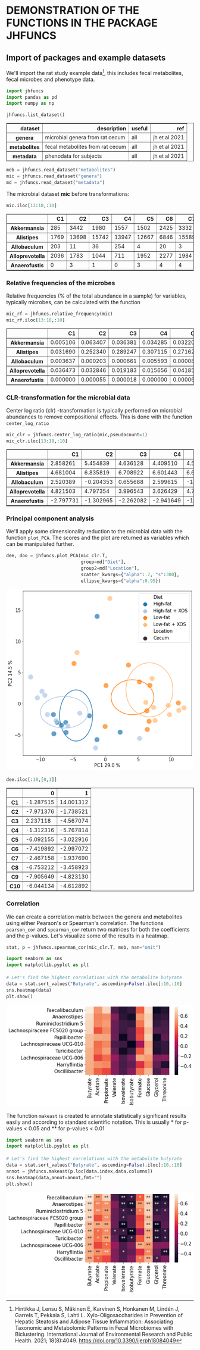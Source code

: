 # DEMONSTRATION OF THE FUNCTIONS IN THE PACKAGE JHFUNCS

## Import of packages and example datasets
We'll import the rat study example data[^1], this includes fecal metabolites, fecal microbes and phenotype data.

[^1]: Hintikka J, Lensu S, Mäkinen E, Karvinen S, Honkanen M, Lindén J, Garrels T, Pekkala S, Lahti L. Xylo-Oligosaccharides in Prevention of Hepatic Steatosis and Adipose Tissue Inflammation: Associating Taxonomic and Metabolomic Patterns in Fecal Microbiomes with Biclustering. International Journal of Environmental Research and Public Health. 2021; 18(8):4049. https://doi.org/10.3390/ijerph18084049


```python
import jhfuncs
import pandas as pd
import numpy as np
```


```python
jhfuncs.list_dataset()
```




<div>
<table border="1" class="dataframe">
  <thead>
    <tr style="text-align: right;">
      <th>dataset</th>
      <th>description</th>
      <th>useful</th>
      <th>ref</th>
    </tr>
  </thead>
  <tbody>
    <tr>
      <th>genera</th>
      <td>microbial genera from rat cecum</td>
      <td>all</td>
      <td>jh et al 2021</td>
    </tr>
    <tr>
      <th>metabolites</th>
      <td>fecal metabolites from rat cecum</td>
      <td>all</td>
      <td>jh et al 2021</td>
    </tr>
    <tr>
      <th>metadata</th>
      <td>phenodata for subjects</td>
      <td>all</td>
      <td>jh et al 2021</td>
    </tr>
  </tbody>
</table>
</div>




```python
meb = jhfuncs.read_dataset("metabolites")
mic = jhfuncs.read_dataset("genera")
md = jhfuncs.read_dataset("metadata")
```

The microbial dataset **mic** before transformations:


```python
mic.iloc[13:18,:10]
```




<div>
<table border="1" class="dataframe">
  <thead>
    <tr style="text-align: right;">
      <th></th>
      <th>C1</th>
      <th>C2</th>
      <th>C3</th>
      <th>C4</th>
      <th>C5</th>
      <th>C6</th>
      <th>C7</th>
      <th>C8</th>
      <th>C9</th>
      <th>C10</th>
    </tr>
  </thead>
  <tbody>
    <tr>
      <th>Akkermansia</th>
      <td>285</td>
      <td>3442</td>
      <td>1980</td>
      <td>1557</td>
      <td>1502</td>
      <td>2425</td>
      <td>3332</td>
      <td>5941</td>
      <td>4930</td>
      <td>2342</td>
    </tr>
    <tr>
      <th>Alistipes</th>
      <td>1769</td>
      <td>13698</td>
      <td>15742</td>
      <td>13947</td>
      <td>12667</td>
      <td>6846</td>
      <td>15589</td>
      <td>5753</td>
      <td>12366</td>
      <td>15251</td>
    </tr>
    <tr>
      <th>Allobaculum</th>
      <td>203</td>
      <td>11</td>
      <td>36</td>
      <td>254</td>
      <td>4</td>
      <td>20</td>
      <td>3</td>
      <td>16</td>
      <td>0</td>
      <td>15</td>
    </tr>
    <tr>
      <th>Alloprevotella</th>
      <td>2036</td>
      <td>1783</td>
      <td>1044</td>
      <td>711</td>
      <td>1952</td>
      <td>2277</td>
      <td>1984</td>
      <td>597</td>
      <td>1138</td>
      <td>2238</td>
    </tr>
    <tr>
      <th>Anaerofustis</th>
      <td>0</td>
      <td>3</td>
      <td>1</td>
      <td>0</td>
      <td>3</td>
      <td>4</td>
      <td>4</td>
      <td>5</td>
      <td>6</td>
      <td>4</td>
    </tr>
  </tbody>
</table>
</div>



### Relative frequencies of the microbes
Relative frequencies (% of the total abundance in a sample) for variables, typically microbes, can be calculated with the function 


```python
mic_rf = jhfuncs.relative_frequency(mic)
mic_rf.iloc[13:18,:10]
```




<div>
<table border="1" class="dataframe">
  <thead>
    <tr style="text-align: right;">
      <th></th>
      <th>C1</th>
      <th>C2</th>
      <th>C3</th>
      <th>C4</th>
      <th>C5</th>
      <th>C6</th>
      <th>C7</th>
      <th>C8</th>
      <th>C9</th>
      <th>C10</th>
    </tr>
  </thead>
  <tbody>
    <tr>
      <th>Akkermansia</th>
      <td>0.005106</td>
      <td>0.063407</td>
      <td>0.036381</td>
      <td>0.034285</td>
      <td>0.032208</td>
      <td>0.048022</td>
      <td>0.059674</td>
      <td>0.116650</td>
      <td>0.080615</td>
      <td>0.043233</td>
    </tr>
    <tr>
      <th>Alistipes</th>
      <td>0.031690</td>
      <td>0.252340</td>
      <td>0.289247</td>
      <td>0.307115</td>
      <td>0.271620</td>
      <td>0.135570</td>
      <td>0.279188</td>
      <td>0.112959</td>
      <td>0.202208</td>
      <td>0.281529</td>
    </tr>
    <tr>
      <th>Allobaculum</th>
      <td>0.003637</td>
      <td>0.000203</td>
      <td>0.000661</td>
      <td>0.005593</td>
      <td>0.000086</td>
      <td>0.000396</td>
      <td>0.000054</td>
      <td>0.000314</td>
      <td>0.000000</td>
      <td>0.000277</td>
    </tr>
    <tr>
      <th>Alloprevotella</th>
      <td>0.036473</td>
      <td>0.032846</td>
      <td>0.019183</td>
      <td>0.015656</td>
      <td>0.041857</td>
      <td>0.045091</td>
      <td>0.035532</td>
      <td>0.011722</td>
      <td>0.018608</td>
      <td>0.041313</td>
    </tr>
    <tr>
      <th>Anaerofustis</th>
      <td>0.000000</td>
      <td>0.000055</td>
      <td>0.000018</td>
      <td>0.000000</td>
      <td>0.000064</td>
      <td>0.000079</td>
      <td>0.000072</td>
      <td>0.000098</td>
      <td>0.000098</td>
      <td>0.000074</td>
    </tr>
  </tbody>
</table>
</div>



### CLR-transformation for the microbial data
Center log ratio (clr) -transformation is typically performed on microbial abundances to remove compositional effects. This is done with the function `center_log_ratio`


```python
mic_clr = jhfuncs.center_log_ratio(mic,pseudocount=1)
mic_clr.iloc[13:18,:10]
```




<div>
<table border="1" class="dataframe">
  <thead>
    <tr style="text-align: right;">
      <th></th>
      <th>C1</th>
      <th>C2</th>
      <th>C3</th>
      <th>C4</th>
      <th>C5</th>
      <th>C6</th>
      <th>C7</th>
      <th>C8</th>
      <th>C9</th>
      <th>C10</th>
    </tr>
  </thead>
  <tbody>
    <tr>
      <th>Akkermansia</th>
      <td>2.858261</td>
      <td>5.454839</td>
      <td>4.636128</td>
      <td>4.409510</td>
      <td>4.527259</td>
      <td>4.919120</td>
      <td>5.231711</td>
      <td>5.607690</td>
      <td>5.581683</td>
      <td>4.817474</td>
    </tr>
    <tr>
      <th>Alistipes</th>
      <td>4.681004</td>
      <td>6.835819</td>
      <td>6.708922</td>
      <td>6.601443</td>
      <td>6.658875</td>
      <td>5.956687</td>
      <td>6.774468</td>
      <td>5.575539</td>
      <td>6.501172</td>
      <td>6.690752</td>
    </tr>
    <tr>
      <th>Allobaculum</th>
      <td>2.520389</td>
      <td>-0.204353</td>
      <td>0.655688</td>
      <td>2.599615</td>
      <td>-1.178522</td>
      <td>0.169643</td>
      <td>-1.493622</td>
      <td>-0.248898</td>
      <td>-2.921615</td>
      <td>-0.169125</td>
    </tr>
    <tr>
      <th>Alloprevotella</th>
      <td>4.821503</td>
      <td>4.797354</td>
      <td>3.996543</td>
      <td>3.626429</td>
      <td>4.789162</td>
      <td>4.856174</td>
      <td>4.713457</td>
      <td>3.311480</td>
      <td>4.116291</td>
      <td>4.772071</td>
    </tr>
    <tr>
      <th>Anaerofustis</th>
      <td>-2.797731</td>
      <td>-1.302965</td>
      <td>-2.262082</td>
      <td>-2.941649</td>
      <td>-1.401666</td>
      <td>-1.265441</td>
      <td>-1.270479</td>
      <td>-1.290352</td>
      <td>-0.975704</td>
      <td>-1.332276</td>
    </tr>
  </tbody>
</table>
</div>



### Principal component analysis
We'll apply some dimensionality reduction to the microbial data with the function `plot_PCA`. The scores and the plot are returned as variables which can be manipulated further.


```python
dee, doo = jhfuncs.plot_PCA(mic_clr.T, 
                            group=md["Diet"], 
                            group2=md["Location"], 
                            scatter_kwargs={"alpha":.7, "s":300}, 
                            ellipse_kwargs={"alpha":0.95})
```


    
![png](output_12_0.png)
    



```python
dee.iloc[:10,[0,1]]
```




<div>
<table border="1" class="dataframe">
  <thead>
    <tr style="text-align: right;">
      <th></th>
      <th>0</th>
      <th>1</th>
    </tr>
  </thead>
  <tbody>
    <tr>
      <th>C1</th>
      <td>-1.287515</td>
      <td>14.001312</td>
    </tr>
    <tr>
      <th>C2</th>
      <td>-7.971376</td>
      <td>-1.738521</td>
    </tr>
    <tr>
      <th>C3</th>
      <td>2.237118</td>
      <td>-4.567074</td>
    </tr>
    <tr>
      <th>C4</th>
      <td>-1.312316</td>
      <td>-5.767814</td>
    </tr>
    <tr>
      <th>C5</th>
      <td>-6.092155</td>
      <td>-3.022916</td>
    </tr>
    <tr>
      <th>C6</th>
      <td>-7.419892</td>
      <td>-2.997072</td>
    </tr>
    <tr>
      <th>C7</th>
      <td>-2.467158</td>
      <td>-1.937690</td>
    </tr>
    <tr>
      <th>C8</th>
      <td>-6.753212</td>
      <td>-3.458923</td>
    </tr>
    <tr>
      <th>C9</th>
      <td>-7.905649</td>
      <td>-4.823130</td>
    </tr>
    <tr>
      <th>C10</th>
      <td>-6.044134</td>
      <td>-4.612892</td>
    </tr>
  </tbody>
</table>
</div>



### Correlation 
We can create a correlation matrix between the genera and metabolites using either Pearson's or Spearman's correlation. The functions `pearson_cor` and `spearman_cor` return two matrices for both the coefficients and the p-values.
Let's visualize some of the results in a heatmap.


```python
stat, p = jhfuncs.spearman_cor(mic_clr.T, meb, nan="omit")
```


```python
import seaborn as sns
import matplotlib.pyplot as plt

# Let's find the highest correlations with the metabolite butyrate
data = stat.sort_values("Butyrate", ascending=False).iloc[:10,:10]
sns.heatmap(data)
plt.show()
```


    
![png](output_16_0.png)
    


The function `makeast` is created to annotate statistically significant results easily and according to standard scientific notation. This is usually * for p-values < 0.05 and ** for p-values < 0.01


```python
import seaborn as sns
import matplotlib.pyplot as plt

# Let's find the highest correlations with the metabolite butyrate
data = stat.sort_values("Butyrate", ascending=False).iloc[:10,:10]
annot = jhfuncs.makeast(p.loc[data.index,data.columns])
sns.heatmap(data,annot=annot,fmt="")
plt.show()
```


    
![png](output_18_0.png)
    

